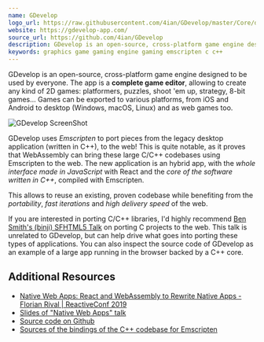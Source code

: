 ```yaml
---
name: GDevelop
logo_url: https://raw.githubusercontent.com/4ian/GDevelop/master/Core/docs/images/gdlogo.png
website: https://gdevelop-app.com/
source_url: https://github.com/4ian/GDevelop
description: GDevelop is an open-source, cross-platform game engine designed to be used by everyone.
keywords: graphics game gaming engine gaming emscripten c c++
---
```


GDevelop is an open-source, cross-platform game engine designed to be used by everyone. The app is a **complete game editor**, allowing to create any kind of 2D games: platformers, puzzles, shoot 'em up, strategy, 8-bit games... Games can be exported to various platforms, from iOS and Android to desktop (Windows, macOS, Linux) and as web games too.

![GDevelop ScreenShot](https://gdevelop-app.com/static/landing-screen.505f42bb.png)

GDevelop uses _Emscripten_ to port pieces from the legacy desktop application (written in C++), to the web! This is quite notable, as it proves that WebAssembly can bring these large C/C++ codebases using Emscripten to the web. The new application is an hybrid app, with the _whole interface made in JavaScript_ with React and the _core of the software written in C++_, compiled with Emscripten.

This allows to reuse an existing, proven codebase while benefiting from the _portability_, _fast iterations_ and _high delivery speed_ of the web.

If you are interested in porting C/C++ libraries, I'd highly recommend [Ben Smith's (binji) SFHTML5 Talk](https://youtu.be/FQJrcX4Ae8A) on porting C projects to the web. This talk is unrelated to GDevelop, but can help drive what goes into porting these types of applications. You can also inspect the source code of GDevelop as an example of a large app running in the browser backed by a C++ core.

## Additional Resources

- [Native Web Apps: React and WebAssembly to Rewrite Native Apps - Florian Rival | ReactiveConf 2019](https://youtu.be/sMfNWIbWUb0)
- [Slides of "Native Web Apps" talk](https://slides.com/florianrival/native-web-apps-2#/)
- [Source code on Github](https://github.com/4ian/GDevelop)
- [Sources of the bindings of the C++ codebase for Emscripten](https://github.com/4ian/GDevelop/tree/master/GDevelop.js)
